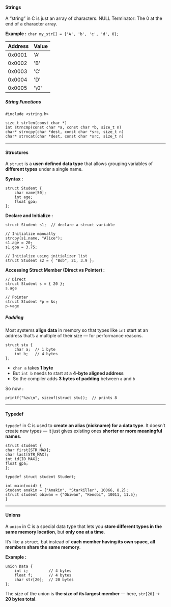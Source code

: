 #### Strings

A “string” in C is just an array of characters.
NULL Terminator: The 0 at the end of a character array.

**Example :**
`char my_str[] = {'A', 'b', 'c', 'd', 0};`

| Address | Value |
| ------- | ----- |
| 0x0001  | 'A'   |
| 0x0002  | 'B'   |
| 0x0003  | 'C'   |
| 0x0004  | 'D'   |
| 0x0005  | '\0'  |

##### String Functions
```
#include <string.h>  

size_t strlen(const char *)  
int strncmp(const char *a, const char *b, size_t n)  
char* strncpy(char *dest, const char *src, size_t n)  
char* strncat(char *dest, const char *src, size_t n)
```



---
#### Structures

A `struct` is a **user-defined data type** that allows grouping variables of **different types** under a single name.

**Syntax :**
```
struct Student {
    char name[50];
    int age;
    float gpa;
};
```

**Declare and Initialize :**
```
struct Student s1;  // declare a struct variable

// Initialize manually
strcpy(s1.name, "Alice");
s1.age = 20;
s1.gpa = 3.75;

// Initialize using initializer list
struct Student s2 = { "Bob", 21, 3.9 };
```

**Accessing Struct Member (Direct vs Pointer) :**
```
// Direct
struct Student s = { 20 };
s.age

// Pointer
struct Student *p = &s;
p->age
```


##### Padding
Most systems **align data** in memory so that types like `int` start at an address that’s a multiple of their size — for performance reasons.


```
struct stu {
    char a;  // 1 byte
    int b;   // 4 bytes
};
```

- `char a` takes **1 byte**
- But `int b` needs to start at a **4-byte aligned address**
- So the compiler adds **3 bytes of padding** between `a` and `b`

So now :
```
printf("%zu\n", sizeof(struct stu));  // prints 8
```


---
#### Typedef
`typedef` in C is used to **create an alias (nickname) for a data type**. It doesn’t create new types — it just gives existing ones **shorter or more meaningful names**.


```
struct student {  
char first[STR_MAX];  
char last[STR_MAX];  
int id[ID_MAX];  
float gpa;  
};  
  
typedef struct student Student;  

int main(void) {  
Student anakin = {"Anakin", "Starkiller", 10066, 8.2};  
struct student obiwan = {"Obiwan", "Kenobi", 10011, 11.5};  
}
```



---
#### Unions

A `union` in C is a special data type that lets you **store different types in the same memory location**, but **only one at a time**. 

It’s like a `struct`, but instead of **each member having its own space**, **all members share the same memory**.


**Example :**
```
union Data {
    int i;         // 4 bytes
    float f;       // 4 bytes
    char str[20];  // 20 bytes
};
```

The size of the union is **the size of its largest member** — here, `str[20]` → **20 bytes total**.






